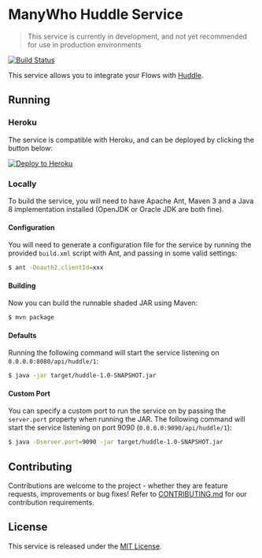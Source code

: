 ManyWho Huddle Service
======================

> This service is currently in development, and not yet recommended for use in production environments

[![Build Status](https://travis-ci.org/manywho/service-huddle.svg)](https://travis-ci.org/manywho/service-huddle)

This service allows you to integrate your Flows with [Huddle](https://www.huddle.com).

## Running

### Heroku 

The service is compatible with Heroku, and can be deployed by clicking the button below:

[![Deploy to Heroku](https://www.herokucdn.com/deploy/button.svg)](https://heroku.com/deploy?template=https://github.com/manywho/service-huddle)

### Locally

To build the service, you will need to have Apache Ant, Maven 3 and a Java 8 implementation installed (OpenJDK or Oracle
JDK are both fine). 

#### Configuration

You will need to generate a configuration file for the service by running the provided `build.xml` script with Ant, and 
passing in some valid settings:

```bash
$ ant -Doauth2.clientId=xxx
```

#### Building

Now you can build the runnable shaded JAR using Maven:

```bash
$ mvn package
```

#### Defaults

Running the following command will start the service listening on `0.0.0.0:8080/api/huddle/1`:

```bash
$ java -jar target/huddle-1.0-SNAPSHOT.jar
```

#### Custom Port

You can specify a custom port to run the service on by passing the `server.port` property when running the JAR. The
following command will start the service listening on port 9090 (`0.0.0.0:9090/api/huddle/1`):

```bash
$ java -Dserver.port=9090 -jar target/huddle-1.0-SNAPSHOT.jar
```

## Contributing

Contributions are welcome to the project - whether they are feature requests, improvements or bug fixes! Refer to 
[CONTRIBUTING.md](CONTRIBUTING.md) for our contribution requirements.

## License

This service is released under the [MIT License](http://opensource.org/licenses/mit-license.php).